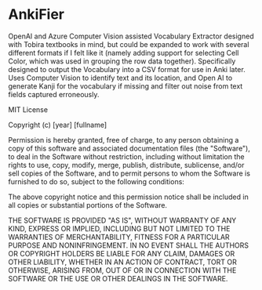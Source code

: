 # AnkiFier

OpenAI and Azure Computer Vision assisted Vocabulary Extractor designed with Tobira textbooks in mind, but could be expanded to work with several different formats if I felt like it (namely adding support for selecting Cell Color, which was used in grouping the row data together).
Specifically designed to output the Vocabulary into a CSV format for use in Anki later.
Uses Computer Vision to identify text and its location, and Open AI to generate Kanji for the vocabulary if missing and filter out noise from text fields captured erroneously.

MIT License

Copyright (c) [year] [fullname]

Permission is hereby granted, free of charge, to any person obtaining a copy
of this software and associated documentation files (the "Software"), to deal
in the Software without restriction, including without limitation the rights
to use, copy, modify, merge, publish, distribute, sublicense, and/or sell
copies of the Software, and to permit persons to whom the Software is
furnished to do so, subject to the following conditions:

The above copyright notice and this permission notice shall be included in all
copies or substantial portions of the Software.

THE SOFTWARE IS PROVIDED "AS IS", WITHOUT WARRANTY OF ANY KIND, EXPRESS OR
IMPLIED, INCLUDING BUT NOT LIMITED TO THE WARRANTIES OF MERCHANTABILITY,
FITNESS FOR A PARTICULAR PURPOSE AND NONINFRINGEMENT. IN NO EVENT SHALL THE
AUTHORS OR COPYRIGHT HOLDERS BE LIABLE FOR ANY CLAIM, DAMAGES OR OTHER
LIABILITY, WHETHER IN AN ACTION OF CONTRACT, TORT OR OTHERWISE, ARISING FROM,
OUT OF OR IN CONNECTION WITH THE SOFTWARE OR THE USE OR OTHER DEALINGS IN THE
SOFTWARE.
